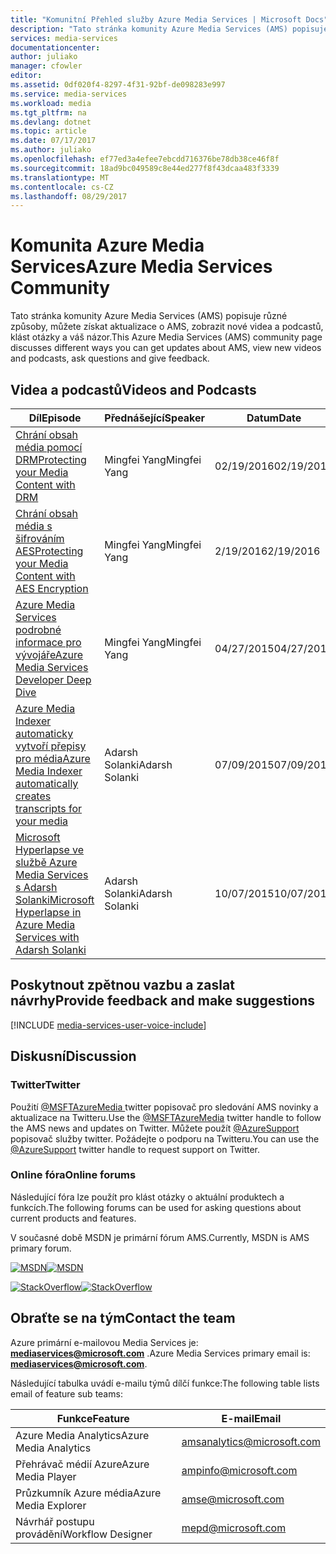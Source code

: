 ```yaml
---
title: "Komunitní Přehled služby Azure Media Services | Microsoft Docs"
description: "Tato stránka komunity Azure Media Services (AMS) popisuje různé způsoby, můžete získat aktualizace o AMS, najdete v části nové videa a podcastů, klást otázky a váš názor. "
services: media-services
documentationcenter: 
author: juliako
manager: cfowler
editor: 
ms.assetid: 0df020f4-8297-4f31-92bf-de098283e997
ms.service: media-services
ms.workload: media
ms.tgt_pltfrm: na
ms.devlang: dotnet
ms.topic: article
ms.date: 07/17/2017
ms.author: juliako
ms.openlocfilehash: ef77ed3a4efee7ebcdd716376be78db38ce46f8f
ms.sourcegitcommit: 18ad9bc049589c8e44ed277f8f43dcaa483f3339
ms.translationtype: MT
ms.contentlocale: cs-CZ
ms.lasthandoff: 08/29/2017
---
```

# <a name="azure-media-services-community"></a><span data-ttu-id="3690f-103">Komunita Azure Media Services</span><span class="sxs-lookup"><span data-stu-id="3690f-103">Azure Media Services Community</span></span>
<span data-ttu-id="3690f-104">Tato stránka komunity Azure Media Services (AMS) popisuje různé způsoby, můžete získat aktualizace o AMS, zobrazit nové videa a podcastů, klást otázky a váš názor.</span><span class="sxs-lookup"><span data-stu-id="3690f-104">This Azure Media Services (AMS) community page discusses different ways you can get updates about AMS, view new videos and podcasts, ask questions and give feedback.</span></span>   

## <a name="videos-and-podcasts"></a><span data-ttu-id="3690f-105">Videa a podcastů</span><span class="sxs-lookup"><span data-stu-id="3690f-105">Videos and Podcasts</span></span>
| <span data-ttu-id="3690f-106">Díl</span><span class="sxs-lookup"><span data-stu-id="3690f-106">Episode</span></span> | <span data-ttu-id="3690f-107">Přednášející</span><span class="sxs-lookup"><span data-stu-id="3690f-107">Speaker</span></span> | <span data-ttu-id="3690f-108">Datum</span><span class="sxs-lookup"><span data-stu-id="3690f-108">Date</span></span> |
| --- | --- | --- |
| [<span data-ttu-id="3690f-109">Chrání obsah média pomocí DRM</span><span class="sxs-lookup"><span data-stu-id="3690f-109">Protecting your Media Content with DRM</span></span>](https://azure.microsoft.com/documentation/videos/azurefridayprotectingyourmediacontentdrm/) |<span data-ttu-id="3690f-110">Mingfei Yang</span><span class="sxs-lookup"><span data-stu-id="3690f-110">Mingfei Yang</span></span> |<span data-ttu-id="3690f-111">02/19/2016</span><span class="sxs-lookup"><span data-stu-id="3690f-111">02/19/2016</span></span> |
| [<span data-ttu-id="3690f-112">Chrání obsah média s šifrováním AES</span><span class="sxs-lookup"><span data-stu-id="3690f-112">Protecting your Media Content with AES Encryption</span></span>](https://azure.microsoft.com/documentation/videos/azure-media-services-protecting-your-media-content-with-aes-encryption/) |<span data-ttu-id="3690f-113">Mingfei Yang</span><span class="sxs-lookup"><span data-stu-id="3690f-113">Mingfei Yang</span></span> |<span data-ttu-id="3690f-114">2/19/2016</span><span class="sxs-lookup"><span data-stu-id="3690f-114">2/19/2016</span></span> |
| [<span data-ttu-id="3690f-115">Azure Media Services podrobné informace pro vývojáře</span><span class="sxs-lookup"><span data-stu-id="3690f-115">Azure Media Services Developer Deep Dive</span></span>](https://azure.microsoft.com/documentation/videos/build-2015-azure-media-services-developer-deep-dive/) |<span data-ttu-id="3690f-116">Mingfei Yang</span><span class="sxs-lookup"><span data-stu-id="3690f-116">Mingfei Yang</span></span> |<span data-ttu-id="3690f-117">04/27/2015</span><span class="sxs-lookup"><span data-stu-id="3690f-117">04/27/2015</span></span> |
| [<span data-ttu-id="3690f-118">Azure Media Indexer automaticky vytvoří přepisy pro média</span><span class="sxs-lookup"><span data-stu-id="3690f-118">Azure Media Indexer automatically creates transcripts for your media</span></span>](https://azure.microsoft.com/documentation/videos/azure-media-indexer-autoatically-creates-transcripts-for-your-media-with-adarsh-solanki/) |<span data-ttu-id="3690f-119">Adarsh Solanki</span><span class="sxs-lookup"><span data-stu-id="3690f-119">Adarsh Solanki</span></span> |<span data-ttu-id="3690f-120">07/09/2015</span><span class="sxs-lookup"><span data-stu-id="3690f-120">07/09/2015</span></span> |
| [<span data-ttu-id="3690f-121">Microsoft Hyperlapse ve službě Azure Media Services s Adarsh Solanki</span><span class="sxs-lookup"><span data-stu-id="3690f-121">Microsoft Hyperlapse in Azure Media Services with Adarsh Solanki</span></span>](https://azure.microsoft.com/documentation/videos/microsoft-hyperlapse-in-azure-media-services-with-adarsh-solanki/) |<span data-ttu-id="3690f-122">Adarsh Solanki</span><span class="sxs-lookup"><span data-stu-id="3690f-122">Adarsh Solanki</span></span> |<span data-ttu-id="3690f-123">10/07/2015</span><span class="sxs-lookup"><span data-stu-id="3690f-123">10/07/2015</span></span> |

## <a name="provide-feedback-and-make-suggestions"></a><span data-ttu-id="3690f-124">Poskytnout zpětnou vazbu a zaslat návrhy</span><span class="sxs-lookup"><span data-stu-id="3690f-124">Provide feedback and make suggestions</span></span>
[!INCLUDE [media-services-user-voice-include](../../includes/media-services-user-voice-include.md)]

## <a name="discussion"></a><span data-ttu-id="3690f-125">Diskusní</span><span class="sxs-lookup"><span data-stu-id="3690f-125">Discussion</span></span>
### <a name="twitter"></a><span data-ttu-id="3690f-126">Twitter</span><span class="sxs-lookup"><span data-stu-id="3690f-126">Twitter</span></span>
<span data-ttu-id="3690f-127">Použití [ @MSFTAzureMedia ](https://twitter.com/MSFTAzureMedia) twitter popisovač pro sledování AMS novinky a aktualizace na Twitteru.</span><span class="sxs-lookup"><span data-stu-id="3690f-127">Use the [@MSFTAzureMedia](https://twitter.com/MSFTAzureMedia) twitter handle to follow the AMS news and updates on Twitter.</span></span> <span data-ttu-id="3690f-128">Můžete použít [ @AzureSupport ](https://twitter.com/azuresupport) popisovač služby twitter. Požádejte o podporu na Twitteru.</span><span class="sxs-lookup"><span data-stu-id="3690f-128">You can use the [@AzureSupport](https://twitter.com/azuresupport) twitter handle to request support on Twitter.</span></span>  

### <a name="online-forums"></a><span data-ttu-id="3690f-129">Online fóra</span><span class="sxs-lookup"><span data-stu-id="3690f-129">Online forums</span></span>
<span data-ttu-id="3690f-130">Následující fóra lze použít pro klást otázky o aktuální produktech a funkcích.</span><span class="sxs-lookup"><span data-stu-id="3690f-130">The following forums can be used for asking questions about current products and features.</span></span>

<span data-ttu-id="3690f-131">V současné době MSDN je primární fórum AMS.</span><span class="sxs-lookup"><span data-stu-id="3690f-131">Currently, MSDN is AMS primary forum.</span></span>

<span data-ttu-id="3690f-132">[![MSDN](./media/media-services-community/msdn.png)](https://social.msdn.microsoft.com/forums/azure/home?forum=MediaServices)</span><span class="sxs-lookup"><span data-stu-id="3690f-132">[![MSDN](./media/media-services-community/msdn.png)](https://social.msdn.microsoft.com/forums/azure/home?forum=MediaServices)</span></span> 

<span data-ttu-id="3690f-133">[![StackOverflow](./media/media-services-community/stack-overflow.png)](http://stackoverflow.com/questions/tagged/azure-media-services)</span><span class="sxs-lookup"><span data-stu-id="3690f-133">[![StackOverflow](./media/media-services-community/stack-overflow.png)](http://stackoverflow.com/questions/tagged/azure-media-services)</span></span> 

## <a name="contact-the-team"></a><span data-ttu-id="3690f-134">Obraťte se na tým</span><span class="sxs-lookup"><span data-stu-id="3690f-134">Contact the team</span></span>
<span data-ttu-id="3690f-135">Azure primární e-mailovou Media Services je:  **mediaservices@microsoft.com** .</span><span class="sxs-lookup"><span data-stu-id="3690f-135">Azure Media Services primary email is: **mediaservices@microsoft.com**.</span></span>

<span data-ttu-id="3690f-136">Následující tabulka uvádí e-mailu týmů dílčí funkce:</span><span class="sxs-lookup"><span data-stu-id="3690f-136">The following table lists email of feature sub teams:</span></span>

| <span data-ttu-id="3690f-137">Funkce</span><span class="sxs-lookup"><span data-stu-id="3690f-137">Feature</span></span> | <span data-ttu-id="3690f-138">E-mail</span><span class="sxs-lookup"><span data-stu-id="3690f-138">Email</span></span> |
| --- | --- |
| <span data-ttu-id="3690f-139">Azure Media Analytics</span><span class="sxs-lookup"><span data-stu-id="3690f-139">Azure Media Analytics</span></span> |amsanalytics@microsoft.com |
| <span data-ttu-id="3690f-140">Přehrávač médií Azure</span><span class="sxs-lookup"><span data-stu-id="3690f-140">Azure Media Player</span></span> |ampinfo@microsoft.com |
| <span data-ttu-id="3690f-141">Průzkumník Azure média</span><span class="sxs-lookup"><span data-stu-id="3690f-141">Azure Media Explorer</span></span> |amse@microsoft.com |
| <span data-ttu-id="3690f-142">Návrhář postupu provádění</span><span class="sxs-lookup"><span data-stu-id="3690f-142">Workflow Designer</span></span> |mepd@microsoft.com |

